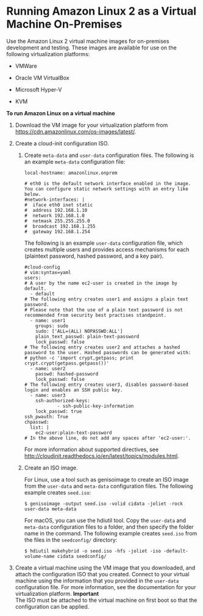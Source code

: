 # Running Amazon Linux 2 as a Virtual Machine On\-Premises<a name="amazon-linux-2-virtual-machine"></a>

Use the Amazon Linux 2 virtual machine images for on\-premises development and testing\. These images are available for use on the following virtualization platforms:

+ VMWare

+ Oracle VM VirtualBox

+ Microsoft Hyper\-V

+ KVM

**To run Amazon Linux on a virtual machine**

1. Download the VM image for your virtualization platform from [https://cdn\.amazonlinux\.com/os\-images/latest/](https://cdn.amazonlinux.com/os-images/latest/)\.

1. Create a cloud\-init configuration ISO\.

   1. Create `meta-data` and `user-data` configuration files\. The following is an example `meta-data` configuration file:

      ```
      local-hostname: amazonlinux.onprem
      
      # eth0 is the default network interface enabled in the image. You can configure static network settings with an entry like below.
      #network-interfaces: |
      #  iface eth0 inet static
      #  address 192.168.1.10
      #  network 192.168.1.0
      #  netmask 255.255.255.0
      #  broadcast 192.168.1.255
      #  gateway 192.168.1.254
      ```

      The following is an example `user-data` configuration file, which creates multiple users and provides access mechanisms for each \(plaintext password, hashed password, and a key pair\)\.

      ```
      #cloud-config
      # vim:syntax=yaml
      users:
      # A user by the name ec2-user is created in the image by default.
        - default
      # The following entry creates user1 and assigns a plain text password.
      # Please note that the use of a plain text password is not recommended from security best practises standpoint.
        - name: user1
          groups: sudo
          sudo: ['ALL=(ALL) NOPASSWD:ALL']
          plain_text_passwd: plain-text-password
          lock_passwd: false
      # The following entry creates user2 and attaches a hashed password to the user. Hashed passwords can be generated with:
      # python -c 'import crypt,getpass; print crypt.crypt(getpass.getpass())'
        - name: user2
          passwd: hashed-password
          lock_passwd: false
      # The following entry creates user3, disables password-based login and enables an SSH public key.
        - name: user3
          ssh-authorized-keys:
                  - ssh-public-key-information
          lock_passwd: true
      ssh_pwauth: True
      chpasswd:
        list: |
          ec2-user:plain-text-password
      # In the above line, do not add any spaces after 'ec2-user:'.
      ```

      For more information about supported directives, see [http://cloudinit\.readthedocs\.io/en/latest/topics/modules\.html](http://cloudinit.readthedocs.io/en/latest/topics/modules.html)\.

   1. Create an ISO image\.

      For Linux, use a tool such as genisoimage to create an ISO image from the `user-data` and `meta-data` configuration files\. The following example creates `seed.iso`:

      ```
      $ genisoimage -output seed.iso -volid cidata -joliet -rock user-data meta-data
      ```

      For macOS, you can use the hdiutil tool\. Copy the `user-data` and `meta-data` configuration files to a folder, and then specify the folder name in the command\. The following example creates `seed.iso` from the files in the `seedconfig/` directory:

      ```
      $ hdiutil makehybrid -o seed.iso -hfs -joliet -iso -default-volume-name cidata seedconfig/
      ```

1. Create a virtual machine using the VM image that you downloaded, and attach the configuration ISO that you created\. Connect to your virtual machine using the information that you provided in the `user-data` configuration file\. For more information, see the documentation for your virtualization platform\.
**Important**  
The ISO must be attached to the virtual machine on first boot so that the configuration can be applied\.
